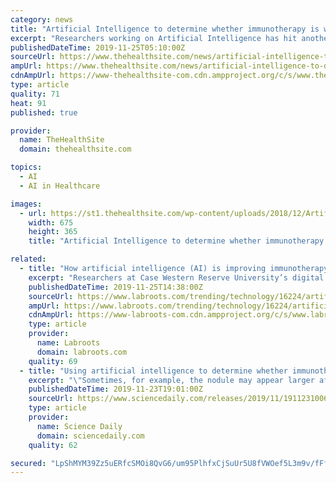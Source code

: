 ```yaml
---
category: news
title: "Artificial Intelligence to determine whether immunotherapy is working or not"
excerpt: "Researchers working on Artificial Intelligence has hit another milestone as they have ... lab would help oncologists know which patients would actually benefit from the therapy, and who would not. “Even though immunotherapy has changed the entire ..."
publishedDateTime: 2019-11-25T05:10:00Z
sourceUrl: https://www.thehealthsite.com/news/artificial-intelligence-to-determine-whether-immunotherapy-is-working-or-not-714476/
ampUrl: https://www.thehealthsite.com/news/artificial-intelligence-to-determine-whether-immunotherapy-is-working-or-not-714476/amp/
cdnAmpUrl: https://www-thehealthsite-com.cdn.ampproject.org/c/s/www.thehealthsite.com/news/artificial-intelligence-to-determine-whether-immunotherapy-is-working-or-not-714476/amp/
type: article
quality: 71
heat: 91
published: true

provider:
  name: TheHealthSite
  domain: thehealthsite.com

topics:
  - AI
  - AI in Healthcare

images:
  - url: https://st1.thehealthsite.com/wp-content/uploads/2018/12/Artificial-intelligence.jpg
    width: 675
    height: 365
    title: "Artificial Intelligence to determine whether immunotherapy is working or not"

related:
  - title: "How artificial intelligence (AI) is improving immunotherapy"
    excerpt: "Researchers at Case Western Reserve University’s digital imaging lab are pioneering the use of Artificial Intelligence (AI ... patterns before and after initiation of checkpoint inhibitor therapy. (Caption and Image Credit via Case Western University ..."
    publishedDateTime: 2019-11-25T14:38:00Z
    sourceUrl: https://www.labroots.com/trending/technology/16224/artificial-intelligence-ai-improving-immunotherapy
    ampUrl: https://www.labroots.com/trending/technology/16224/artificial-intelligence-ai-improving-immunotherapy/amp
    cdnAmpUrl: https://www-labroots-com.cdn.ampproject.org/c/s/www.labroots.com/trending/technology/16224/artificial-intelligence-ai-improving-immunotherapy/amp
    type: article
    provider:
      name: Labroots
      domain: labroots.com
    quality: 69
  - title: "Using artificial intelligence to determine whether immunotherapy is working"
    excerpt: "\"Sometimes, for example, the nodule may appear larger after therapy because of another reason ... Case Western Reserve University. \"Using artificial intelligence to determine whether immunotherapy is working.\" ScienceDaily. ScienceDaily, 23 November ..."
    publishedDateTime: 2019-11-23T19:01:00Z
    sourceUrl: https://www.sciencedaily.com/releases/2019/11/191123100631.htm
    type: article
    provider:
      name: Science Daily
      domain: sciencedaily.com
    quality: 62

secured: "LpShMYM39Zz5uERfcSMOi8QvG6/um95PlhfxCjSuUr5U8fVWOef5L3m9v/fFfyCMzsE32cXvONBmGyzQo/9/J6oHqXOtlFYAcGTk7aRCmB3qwLNH1I41SeyV5S4uI7KFeNXN/YPFbMUR7MvD43Ypxh9LNz88zeA27UtTtvIhBN4bx+HT4Z3JA6rb/fopCW4NGHkBPuHY2/XwwVwFLkzrPNtrX+twR4/NMD/5o+bITHozUcgkaJRRAUWwRoxocrdXdCQ14f52il6rRxq3CLSkfg==;pq1tUcEsxlh3MM3abVfFOA=="
---
```


